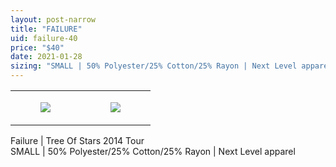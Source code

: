 ```yaml
---
layout: post-narrow
title: "FAILURE"
uid: failure-40
price: "$40"
date: 2021-01-28
sizing: "SMALL | 50% Polyester/25% Cotton/25% Rayon | Next Level apparel"
---
```




<table style="width:100%;"><tr><td style="vertical-align:top;">
      <figure class="tmblr-full" data-orig-height="2048" data-orig-width="1365" data-orig-src="https://concertshirts.netlify.app/shirts/0266/0266-01.jpg"><img src="https://64.media.tumblr.com/9eb56dcc1ae35ea8ee9677d281886777/3c67d9cae3ac6154-14/s540x810/616f260f46bcaf88527e5780e312559fe1f88303.jpg" data-orig-height="2048" data-orig-width="1365" data-orig-src="https://concertshirts.netlify.app/shirts/0266/0266-01.jpg"/></figure></td>
    <td style="vertical-align:top;">
      <figure class="tmblr-full" data-orig-height="2048" data-orig-width="1365" data-orig-src="https://concertshirts.netlify.app/shirts/0266/0266-02.jpg"><img src="https://64.media.tumblr.com/23864c016c069eee5433314dddc50a79/3c67d9cae3ac6154-f4/s540x810/e635af0dc23ea9dae686d20dc54e3297e8577bea.jpg" data-orig-height="2048" data-orig-width="1365" data-orig-src="https://concertshirts.netlify.app/shirts/0266/0266-02.jpg"/></figure></td>
  </tr></table><p>
  Failure | Tree Of Stars 2014 Tour<br/>SMALL | 50% Polyester/25% Cotton/25% Rayon | Next Level apparel
</p>
